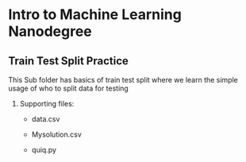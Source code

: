 # Intro to Machine Learning Nanodegree

## Train Test Split Practice

This Sub folder has basics of train test split where we learn the simple usage of who to split data for testing

1. Supporting files:

    - data.csv

    - Mysolution.csv
    
    - quiq.py


```python

```
